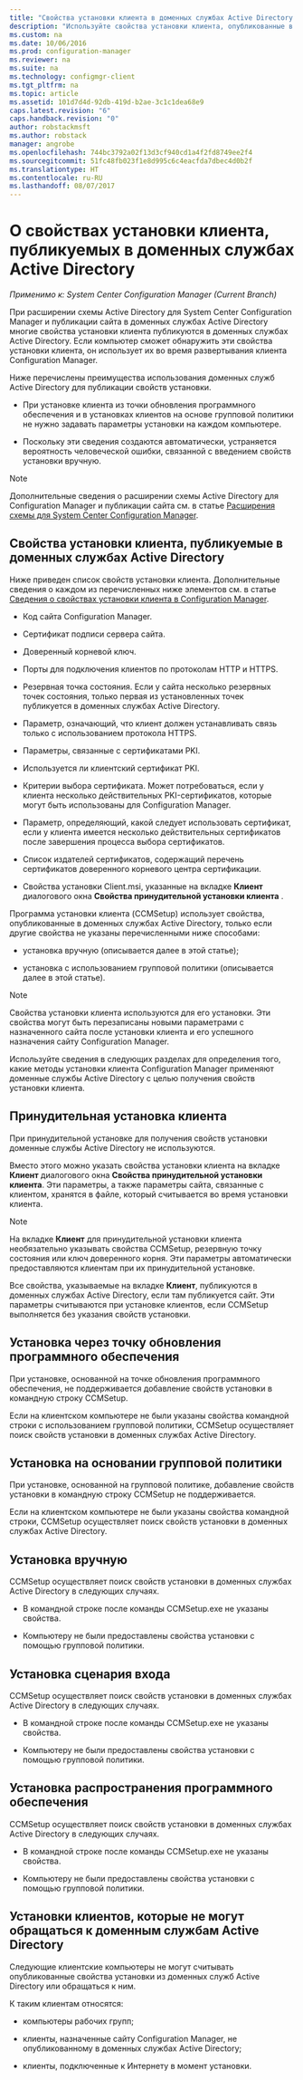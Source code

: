 ```yaml
---
title: "Свойства установки клиента в доменных службах Active Directory | Microsoft Docs"
description: "Используйте свойства установки клиента, опубликованные в доменных службах Active Directory, в System Center Configuration Manager."
ms.custom: na
ms.date: 10/06/2016
ms.prod: configuration-manager
ms.reviewer: na
ms.suite: na
ms.technology: configmgr-client
ms.tgt_pltfrm: na
ms.topic: article
ms.assetid: 101d7d4d-92db-419d-b2ae-3c1c1dea68e9
caps.latest.revision: "6"
caps.handback.revision: "0"
author: robstackmsft
ms.author: robstack
manager: angrobe
ms.openlocfilehash: 744bc3792a02f13d3cf940cd1a4f2fd8749ee2f4
ms.sourcegitcommit: 51fc48fb023f1e8d995c6c4eacfda7dbec4d0b2f
ms.translationtype: HT
ms.contentlocale: ru-RU
ms.lasthandoff: 08/07/2017
---
```

# <a name="about-client-installation-properties-published-to-active-directory-domain-services"></a>О свойствах установки клиента, публикуемых в доменных службах Active Directory

*Применимо к: System Center Configuration Manager (Current Branch)*

При расширении схемы Active Directory для System Center Configuration Manager и публикации сайта в доменных службах Active Directory многие свойства установки клиента публикуются в доменных службах Active Directory. Если компьютер сможет обнаружить эти свойства установки клиента, он использует их во время развертывания клиента Configuration Manager.  

 Ниже перечислены преимущества использования доменных служб Active Directory для публикации свойств установки.  

-   При установке клиента из точки обновления программного обеспечения и в установках клиентов на основе групповой политики не нужно задавать параметры установки на каждом компьютере.  

-   Поскольку эти сведения создаются автоматически, устраняется вероятность человеческой ошибки, связанной с введением свойств установки вручную.  

> [!NOTE]  
>  Дополнительные сведения о расширении схемы Active Directory для Configuration Manager и публикации сайта см. в статье [Расширения схемы для System Center Configuration Manager](../../plan-design/network/schema-extensions.md).  

## <a name="client-installation-properties-published-to-active-directory-domain-services"></a>Свойства установки клиента, публикуемые в доменных службах Active Directory  
Ниже приведен список свойств установки клиента. Дополнительные сведения о каждом из перечисленных ниже элементов см. в статье [Сведения о свойствах установки клиента в Configuration Manager](../../../core/clients/deploy/about-client-installation-properties.md).  

-   Код сайта Configuration Manager.  

-   Сертификат подписи сервера сайта.  

-   Доверенный корневой ключ.  

-   Порты для подключения клиентов по протоколам HTTP и HTTPS.  

-   Резервная точка состояния. Если у сайта несколько резервных точек состояния, только первая из установленных точек публикуется в доменных службах Active Directory.  

-   Параметр, означающий, что клиент должен устанавливать связь только с использованием протокола HTTPS.  

-   Параметры, связанные с сертификатами PKI.  

   -   Используется ли клиентский сертификат PKI.  

   -   Критерии выбора сертификата. Может потребоваться, если у клиента несколько действительных PKI-сертификатов, которые могут быть использованы для Configuration Manager.  

   -   Параметр, определяющий, какой следует использовать сертификат, если у клиента имеется несколько действительных сертификатов после завершения процесса выбора сертификатов.  

   -   Список издателей сертификатов, содержащий перечень сертификатов доверенного корневого центра сертификации.  

-   Свойства установки Client.msi, указанные на вкладке **Клиент** диалогового окна **Свойства принудительной установки клиента** .

Программа установки клиента (CCMSetup) использует свойства, опубликованные в доменных службах Active Directory, только если другие свойства не указаны перечисленными ниже способами:  

-   установка вручную (описывается далее в этой статье);

-   установка с использованием групповой политики (описывается далее в этой статье).

> [!NOTE]  
>  Свойства установки клиента используются для его установки. Эти свойства могут быть перезаписаны новыми параметрами с назначенного сайта после установки клиента и его успешного назначения сайту Configuration Manager.  

 Используйте сведения в следующих разделах для определения того, какие методы установки клиента Configuration Manager применяют доменные службы Active Directory с целью получения свойств установки клиента.  

## <a name="client-push-installation"></a>Принудительная установка клиента  
 При принудительной установке для получения свойств установки доменные службы Active Directory не используются.  

 Вместо этого можно указать свойства установки клиента на вкладке **Клиент** диалогового окна **Свойства принудительной установки клиента**. Эти параметры, а также параметры сайта, связанные с клиентом, хранятся в файле, который считывается во время установки клиента.  

> [!NOTE]  
>  На вкладке **Клиент** для принудительной установки клиента необязательно указывать свойства CCMSetup, резервную точку состояния или ключ доверенного корня. Эти параметры автоматически предоставляются клиентам при их принудительной установке.  

 Все свойства, указываемые на вкладке **Клиент**, публикуются в доменных службах Active Directory, если там публикуется сайт. Эти параметры считываются при установке клиентов, если CCMSetup выполняется без указания свойств установки.  

## <a name="software-update-point-based-installation"></a>Установка через точку обновления программного обеспечения  
 При установке, основанной на точке обновления программного обеспечения, не поддерживается добавление свойств установки в командную строку CCMSetup.  

 Если на клиентском компьютере не были указаны свойства командной строки с использованием групповой политики, CCMSetup осуществляет поиск свойств установки в доменных службах Active Directory.  

## <a name="group-policy-installation"></a>Установка на основании групповой политики  
 При установке, основанной на групповой политике, добавление свойств установки в командную строку CCMSetup не поддерживается.  

 Если на клиентском компьютере не были указаны свойства командной строки, CCMSetup осуществляет поиск свойств установки в доменных службах Active Directory.  

## <a name="manual-installation"></a>Установка вручную  
 CCMSetup осуществляет поиск свойств установки в доменных службах Active Directory в следующих случаях.  

-   В командной строке после команды CCMSetup.exe не указаны свойства.  

-   Компьютеру не были предоставлены свойства установки с помощью групповой политики.  

## <a name="logon-script-installation"></a>Установка сценария входа  
 CCMSetup осуществляет поиск свойств установки в доменных службах Active Directory в следующих случаях.  

-   В командной строке после команды CCMSetup.exe не указаны свойства.  

-   Компьютеру не были предоставлены свойства установки с помощью групповой политики.  

## <a name="software-distribution-installation"></a>Установка распространения программного обеспечения  
 CCMSetup осуществляет поиск свойств установки в доменных службах Active Directory в следующих случаях.  

-   В командной строке после команды CCMSetup.exe не указаны свойства.  

-   Компьютеру не были предоставлены свойства установки с помощью групповой политики.  

## <a name="installations-for-clients-that-cannot-access-active-directory-domain-services"></a>Установки клиентов, которые не могут обращаться к доменным службам Active Directory  
Следующие клиентские компьютеры не могут считывать опубликованные свойства установки из доменных служб Active Directory или обращаться к ним.

 К таким клиентам относятся:  

-   компьютеры рабочих групп;  

-   клиенты, назначенные сайту Configuration Manager, не опубликованному в доменных службах Active Directory;  

-   клиенты, подключенные к Интернету в момент установки.  
